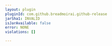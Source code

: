 ```yaml
---
layout: plugin
pluginId: com.github.breadmoirai.github-release
jarSha1: INVALID
isJarAvailable: false
error: NONE
violations: []

---
```

